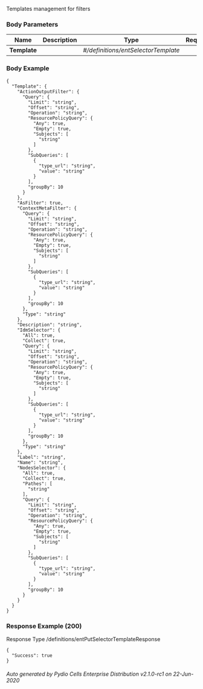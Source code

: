 






 
Templates management for filters  


### Body Parameters

Name | Description | Type | Required
---|---|---|---
**Template** |  | _#/definitions/entSelectorTemplate_ |   


### Body Example
```
{
  "Template": {
    "ActionOutputFilter": {
      "Query": {
        "Limit": "string",
        "Offset": "string",
        "Operation": "string",
        "ResourcePolicyQuery": {
          "Any": true,
          "Empty": true,
          "Subjects": [
            "string"
          ]
        },
        "SubQueries": [
          {
            "type_url": "string",
            "value": "string"
          }
        ],
        "groupBy": 10
      }
    },
    "AsFilter": true,
    "ContextMetaFilter": {
      "Query": {
        "Limit": "string",
        "Offset": "string",
        "Operation": "string",
        "ResourcePolicyQuery": {
          "Any": true,
          "Empty": true,
          "Subjects": [
            "string"
          ]
        },
        "SubQueries": [
          {
            "type_url": "string",
            "value": "string"
          }
        ],
        "groupBy": 10
      },
      "Type": "string"
    },
    "Description": "string",
    "IdmSelector": {
      "All": true,
      "Collect": true,
      "Query": {
        "Limit": "string",
        "Offset": "string",
        "Operation": "string",
        "ResourcePolicyQuery": {
          "Any": true,
          "Empty": true,
          "Subjects": [
            "string"
          ]
        },
        "SubQueries": [
          {
            "type_url": "string",
            "value": "string"
          }
        ],
        "groupBy": 10
      },
      "Type": "string"
    },
    "Label": "string",
    "Name": "string",
    "NodesSelector": {
      "All": true,
      "Collect": true,
      "Pathes": [
        "string"
      ],
      "Query": {
        "Limit": "string",
        "Offset": "string",
        "Operation": "string",
        "ResourcePolicyQuery": {
          "Any": true,
          "Empty": true,
          "Subjects": [
            "string"
          ]
        },
        "SubQueries": [
          {
            "type_url": "string",
            "value": "string"
          }
        ],
        "groupBy": 10
      }
    }
  }
}
```






### Response Example (200)
Response Type /definitions/entPutSelectorTemplateResponse

```
{
  "Success": true
}
```




###### Auto generated by Pydio Cells Enterprise Distribution v2.1.0-rc1 on 22-Jun-2020
